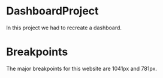 # DashboardProject
In this project we had to recreate a dashboard.

# Breakpoints
The major breakpoints for this website are 1041px and 781px.